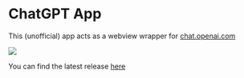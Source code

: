 # ChatGPT App
This (unofficial) app acts as a webview wrapper for [chat.openai.com](https://chat.openai.com)


![](https://user-images.githubusercontent.com/44395485/205628877-53924327-3e30-4685-9359-574b21ae230a.png)

You can find the latest release [here](https://github.com/matthaigh27/ChatGPT-android-app/releases/latest)
